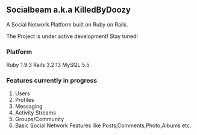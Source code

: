 ## Socialbeam a.k.a KilledByDoozy

A Social Network Platform built on Ruby on Rails.

The Project is under active development! Stay tuned!

### Platform 

Ruby 1.9.3
Rails 3.2.13
MySQL 5.5

### Features currently in progress

1. Users
2. Profiles
3. Messaging
4. Activity Streams
5. Groups/Community
6. Basic Social Network Features like Posts,Comments,Photo,Albums etc.
